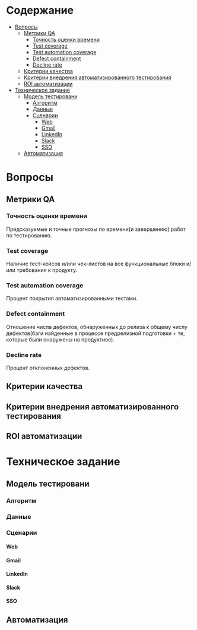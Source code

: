 # Содержание  

* [Вопросы](#вопросы)
  * [Метрики QA](#метрики-qa)
    * [Точность оценки времени](#точность-оценки-времени)
    * [Test coverage](#test-coverage)
    * [Test automation coverage](#test-automation-coverage)
    * [Defect containment](#defect-containment)
    * [Decline rate](#decline-rate)
  * [Критерии качества](#критерии-качества)
  * [Критерии внедрения автоматизированного тестирования](#критерии-внедрения-автоматизированного-тестирования)
  * [ROI автоматизации](#roi-автоматизации)
* [Техническое задание](#техническое-задание)
  * [Модель тестировани](#модель-тестирования)
    * [Алгоритм](#web)
    * [Данные](#web)
    * [Сценарии](#web)
      * [Web](#web)
      * [Gmail](#gmail)
      * [LinkedIn](#linkedin)
      * [Slack](#slack)
      * [SSO](#sso)
  * [Автоматизация](#автоматизация)

# Вопросы
## Метрики QA
### Точность оценки времени
Предсказуемые и точные прогнозы по времени(и завершению) работ по тестированию.
### Test coverage
Наличие тест-кейсов и/или чек-листов на все функциональные блоки и/или требования к продукту.
### Test automation coverage
Процент покрытия автоматизированными тестами.
### Defect containment
Отношение числа дефектов, обнаруженных до релиза к общему числу дефектов(баги найденные в процессе предрелизной подготовки + те, которые были онаружены на продуктиве).
### Decline rate
Процент отклоненных дефектов.

## Критерии качества
## Критерии внедрения автоматизированного тестирования
## ROI автоматизации

# Техническое задание
## Модель тестировани
### Алгоритм
### Данные
### Сценарии
#### Web
#### Gmail
#### LinkedIn
#### Slack
#### SSO
## Автоматизация

